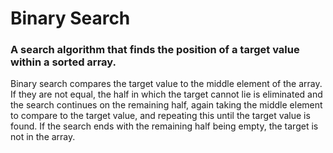 # Binary Search
### A search algorithm that finds the position of a target value within a sorted array.
Binary search compares the target value to the middle element of the array. 
If they are not equal, the half in which the target cannot lie is eliminated and the search continues on the remaining half, again 
taking the middle element to compare to the target value, and repeating this until the target value is found. If the search ends with 
the remaining half being empty, the target is not in the array.
